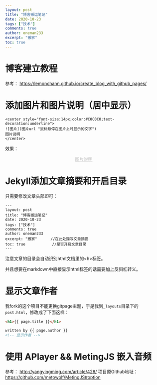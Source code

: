```yaml
---
layout: post
title: "博客搬运笔记"
date: 2020-10-23
tags: ["技术"]
comments: true
author: oneman233
excerpt: "搬家"
toc: true
---
```


# 博客建立教程

参考：
https://lemonchann.github.io/create_blog_with_github_pages/

# 添加图片和图片说明（居中显示）

    <center style="font-size:14px;color:#C0C0C0;text-decoration:underline">
    ![图片](图片url "鼠标悬停在图片上时显示的文字")
    图片说明
    </center>

效果：

<center style="font-size:14px;color:#C0C0C0;text-decoration:underline">
图片说明
</center>

# Jekyll添加文章摘要和开启目录

只需要修改文章头部即可：

    ---
    layout: post
    title: "博客搬运笔记"
    date: 2020-10-23
    tags: ["技术"]
    comments: true
    author: oneman233
    excerpt: "搬家"      //在此处攥写文章摘要
    toc: true            //是否开启文章目录
    ---

注意文章的目录会自动识别html文档里的\<h>标签。

并且想要在markdown中直接显示html标签的话需要加上反斜杠转义。

# 显示文章作者

我fork的这个项目不能更换gitpage主题，于是我到`_layouts`目录下的`post.html`，修改成了下面这样：

```html
<h1>{{ page.title }}</h1>

written by {{ page.author }}
<!-- 显示作者 -->
```

# 使用 APlayer && MetingJS 嵌入音频

参考：
http://yangyingming.com/article/428/
项目原Github地址：
https://github.com/metowolf/MetingJS#option